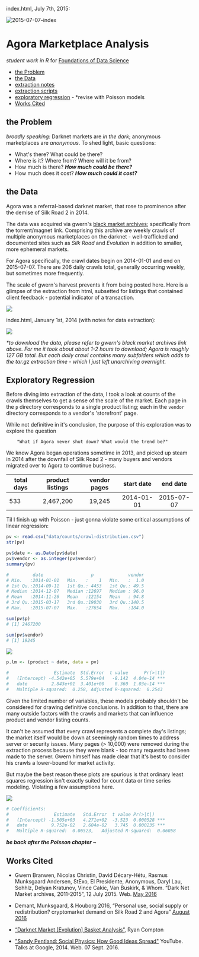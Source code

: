 index.html, July 7th, 2015:

![2015-07-07-index](vis/index-2015-07-07.jpg)

# Agora Marketplace Analysis

_student work in R_ for [Foundations of Data Science](https://www.springboard.com/workshops/data-science)

- [the Problem](#the-problem)
- [the Data](#the-data)
- [extraction notes](extraction/readme.md)
- [extraction scripts](R/extraction)
- [exploratory regression](#exploratory-regression) - *revise with Poisson models
- [Works Cited](#works-cited)


## the Problem

_broadly speaking:_ Darknet markets are _in the dark_; anonymous marketplaces are _anonymous_. To shed light, basic questions:

- What's there? What could be there?
- Where is it? Where from? Where will it be from?
- How much is there? **_How much could be there?_**
- How much does it cost? **_How much could it cost?_**


## the Data

Agora was a referral-based darknet market, that rose to prominence after the demise of Silk Road 2 in 2014.

The data was acquired via gwern's [black market archives](http://www.gwern.net/Black-market%20archives#grams); specifically from the torrent/magnet link. Comprising this archive are weekly crawls of multiple anonymous marketplaces on the darknet - well-trafficked and documented sites such as _Silk Road_ and _Evolution_ in addition to smaller, more ephemeral markets.

For Agora specifically, the crawl dates begin on 2014-01-01 and end on 2015-07-07. There are 206 daily crawls total, generally occurring weekly, but sometimes more frequently.

The scale of gwern's harvest prevents it from being posted here. Here is a glimpse of the extraction from html, subsetted for listings that contained client feedback - potential indicator of a transaction.


![](vis/extractedSample02.png)

index.html, January 1st, 2014 (with notes for data extraction):

![](vis/index-2014-01-01.jpg)

_*to download the data, please refer to gwern's black market archives link above. For me it took about about 1-2 hours to download; Agora is roughly 127 GB total. But each daily crawl contains many subfolders which adds to the tar.gz extraction time - which I just left unarchiving overnight._

## Exploratory Regression

Before diving into extraction of the data, I took a look at counts of the crawls themselves to get a sense of the scale of the market. Each page in the `p` directory corresponds to a single product listing; each in the `vendor` directory corresponds to a vendor's 'storefront' page. 

While not definitive in it's conclusion, the purpose of this exploration was to explore the question
	
		"What if Agora never shut down? What would the trend be?"

We know Agora began operations sometime in 2013, and picked up steam in 2014 after the downfall of Silk Road 2 - many buyers and vendors migrated over to Agora to continue business. 

total days | product listings | vendor pages  | start date |  end date
-----------| :--------------: | :------------:| :--------: | :--------:
533		   |	2,467,200     |	   19,245     | 2014-01-01 | 2015-07-07

Til I finish up with Poisson - just gonna violate some critical assumptions of linear regression:

``` r
pv <- read.csv("data/counts/crawl-distribution.csv")
str(pv)

pv$date <- as.Date(pv$date)
pv$vendor <- as.integer(pv$vendor)
summary(pv)

#         date                  p             vendor     
# Min.   :2014-01-01   Min.   :    1   Min.   :  1.0  
# 1st Qu.:2014-09-11   1st Qu.: 4453   1st Qu.: 49.5  
# Median :2014-12-07   Median :12697   Median : 96.0  
# Mean   :2014-11-26   Mean   :12154   Mean   : 94.8  
# 3rd Qu.:2015-03-17   3rd Qu.:19030   3rd Qu.:140.5  
# Max.   :2015-07-07   Max.   :27654   Max.   :184.0 

sum(pv$p)
# [1] 2467200

sum(pv$vendor)
# [1] 19245

```

![](plots/RDraft/pgDist-lm-product-01.png)

``` r
p.lm <- (product ~ date, data = pv)

#                 Estimate  Std.Error  t value 		Pr(>|t|)    
#   (Intercept) -4.542e+05  5.579e+04  	-8.142 	4.04e-14 ***
#   date         2.843e+01  3.401e+00    8.360 	1.03e-14 ***
# 	Multiple R-squared:  0.258,	Adjusted R-squared:  0.2543 
```

Given the limited number of variables, these models probably shouldn't be considered for drawing definitive conclusions. In addition to that, there are many outside factors with the crawls and markets that can influence product and vendor listing counts. 

It can't be assumed that every crawl represents a complete day's listings; the market itself would be down at seemingly random times to address server or security issues. Many pages (> 10,000) were removed during the extraction process because they were blank - too many requests had been made to the server. Gwern himself has made clear that it's best to consider his crawls a lower-bound for market activity. 

But maybe the best reason these plots are spurious is that ordinary least squares regression isn't exactly suited for count data or time series modeling. Violating a few assumptions here. 

![](plots/RDraft/pgDist-lm-vendor-01.png)

``` r
# Coefficients:
#                 Estimate   Std.Error  t value Pr(>|t|)    
#   (Intercept) -1.505e+03   4.271e+02  -3.523 	0.000528 ***
#   date         9.752e-02   2.604e-02   3.745 	0.000235 ***
# 	Multiple R-squared:  0.06523,	Adjusted R-squared:  0.06058
```
	
**_be back after the Poisson chapter ~_**

## Works Cited

- Gwern Branwen, Nicolas Christin, David Décary-Hétu, Rasmus Munksgaard Andersen, StExo, El Presidente, Anonymous, Daryl Lau, Sohhlz, Delyan Kratunov, Vince Cakic, Van Buskirk, & Whom. “Dark Net Market archives, 2011-2015”, 12 July 2015. Web. [May 2016](www.gwern.net/Black-market%20archives)

- Demant, Munksgaard, & Houborg 2016, “Personal use, social supply or redistribution? cryptomarket demand on Silk Road 2 and Agora” [August 2016](http://www.gwern.net/docs/sr/2016-demant.pdf)

- [“Darknet Market [Evolution] Basket Analysis”](http://ryancompton.net/2015/03/24/darknet-market-basket-analysis/), Ryan Compton

- ["Sandy Pentland: Social Physics: How Good Ideas Spread"](https://youtu.be/HMBl0ttu-Ow) YouTube. Talks at Google, 2014. Web. 07 Sept. 2016.
